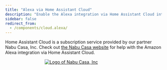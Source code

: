 ```yaml
---
title: "Alexa via Home Assistant Cloud"
description: "Enable the Alexa integration via Home Assistant Cloud integration."
sidebar: false
redirect_from:
  - /components/cloud.alexa/
---
```


Home Assistant Cloud is a subscription service provided by our partner Nabu Casa, Inc. Check out [the Nabu Casa website](https://www.nabucasa.com/config/amazon_alexa/) for help with the Amazon Alexa integration via Home Assistant Cloud.

<div style='max-width: 250px; margin: 0 auto'><a href='https://www.nabucasa.com/config/amazon_alexa/'><img src='/images/blog/2018-09-thinking-big/logo-text.svg' style='border: 0; box-shadow: none' alt='Logo of Nabu Casa, Inc'></a>
</div>
